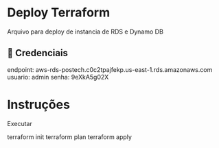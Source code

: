 # Deploy Terraform

Arquivo para deploy de instancia de RDS e Dynamo DB

## 🚀 Credenciais

endpoint: aws-rds-postech.c0c2tpajfekp.us-east-1.rds.amazonaws.com
usuario: admin
senha: 9eXkA5g02X

# Instruções 

Executar 

terraform init
terraform plan
terraform apply
